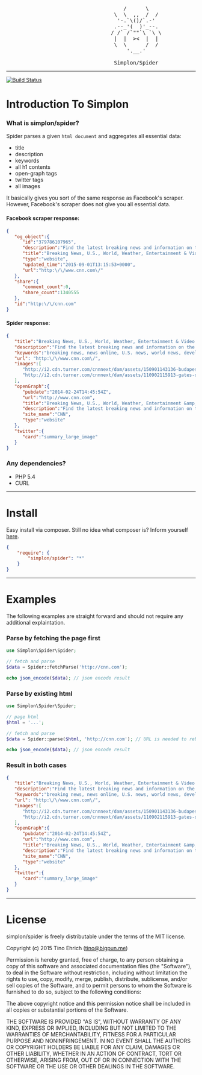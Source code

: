 <pre>
								     /      \
							  	  \  \  ,,  /  /
								   '-.`\()/`.-'
								  .--_'(  )'_--.
							     / /` /`""`\ `\ \
			 					  |  |  ><  |  |
								  \  \      /  /
 									  '.__.'
			
								  Simplon/Spider
</pre>

-------------------------------------------------

[![Build Status](https://travis-ci.org/fightbulc/simplon_spider.svg?branch=master)](https://travis-ci.org/fightbulc/simplon_spider)

# Introduction To Simplon

### What is simplon/spider?

Spider parses a given ```html document``` and aggregates all essential data:
   - title
   - description
   - keywords
   - all h1 contents
   - open-graph tags
   - twitter tags
   - all images

It basically gives you sort of the same response as Facebook's scraper.
However, Facebook's scraper does not give you all essential data.
  
#### Facebook scraper response:
 
```json
{
   "og_object":{
      "id":"379786107965",
      "description":"Find the latest breaking news and information on the top stories, weather, business, entertainment, politics, and more. For in-depth coverage, CNN provides special reports, video, audio, photo galleries, and interactive guides",
      "title":"Breaking News, U.S., World, Weather, Entertainment & Video News - CNN.com",
      "type":"website",
      "updated_time":"2015-09-01T13:15:53+0000",
      "url":"http:\/\/www.cnn.com\/"
   },
   "share":{
      "comment_count":0,
      "share_count":1340555
   },
   "id":"http:\/\/cnn.com"
}
```

#### Spider response:

```json
{
   "title":"Breaking News, U.S., World, Weather, Entertainment & Video News - CNN.com",
   "description":"Find the latest breaking news and information on the top stories, weather, business, entertainment, politics, and more. For in-depth coverage, CNN provides special reports, video, audio, photo galleries, and interactive guides",
   "keywords":"breaking news, news online, U.S. news, world news, developing story, news video, CNN news, weather, business, money, politics, law, technology, entertainment, education, travel, health, special reports, autos, CNN TV",
   "url": "http:\/\/www.cnn.com\/",
   "images":[
      "http://i2.cdn.turner.com/cnnnext/dam/assets/150901143136-budapest-migrant-protest-fists-large-169.jpg",
      "http://i2.cdn.turner.com/cnnnext/dam/assets/110902115913-gates-of-auschwitz-large-169.jpg"
   ],
   "openGraph":{
      "pubdate":"2014-02-24T14:45:54Z",
      "url":"http://www.cnn.com",
      "title":"Breaking News, U.S., World, Weather, Entertainment &amp; Video News - CNN.com",
      "description":"Find the latest breaking news and information on the top stories, weather, business, entertainment, politics, and more. For in-depth coverage, CNN provides special reports, video, audio, photo galleries, and interactive guides",
      "site_name":"CNN",
      "type":"website"
   },
   "twitter":{
      "card":"summary_large_image"
   }
}
```
	
### Any dependencies?

- PHP 5.4
- CURL

-------------------------------------------------

# Install

Easy install via composer. Still no idea what composer is? Inform yourself [here](http://getcomposer.org).

```json
{
    "require": {
        "simplon/spider": "*"
    }
}
```

-------------------------------------------------

# Examples

The following examples are straight forward and should not require any additional explaintation.

### Parse by fetching the page first

```php
use Simplon\Spider\Spider;

// fetch and parse
$data = Spider::fetchParse('http://cnn.com');

echo json_encode($data); // json encode result
```

### Parse by existing html

```php
use Simplon\Spider\Spider;

// page html
$html = '...';

// fetch and parse
$data = Spider::parse($html, 'http://cnn.com'); // URL is needed to rebuild absolute image paths

echo json_encode($data); // json encode result
```

### Result in both cases

```json
{
   "title":"Breaking News, U.S., World, Weather, Entertainment & Video News - CNN.com",
   "description":"Find the latest breaking news and information on the top stories, weather, business, entertainment, politics, and more. For in-depth coverage, CNN provides special reports, video, audio, photo galleries, and interactive guides",
   "keywords":"breaking news, news online, U.S. news, world news, developing story, news video, CNN news, weather, business, money, politics, law, technology, entertainment, education, travel, health, special reports, autos, CNN TV",
   "url": "http:\/\/www.cnn.com\/",
   "images":[
      "http://i2.cdn.turner.com/cnnnext/dam/assets/150901143136-budapest-migrant-protest-fists-large-169.jpg",
      "http://i2.cdn.turner.com/cnnnext/dam/assets/110902115913-gates-of-auschwitz-large-169.jpg"
   ],
   "openGraph":{
      "pubdate":"2014-02-24T14:45:54Z",
      "url":"http://www.cnn.com",
      "title":"Breaking News, U.S., World, Weather, Entertainment &amp; Video News - CNN.com",
      "description":"Find the latest breaking news and information on the top stories, weather, business, entertainment, politics, and more. For in-depth coverage, CNN provides special reports, video, audio, photo galleries, and interactive guides",
      "site_name":"CNN",
      "type":"website"
   },
   "twitter":{
      "card":"summary_large_image"
   }
}
```

-------------------------------------------------

# License
simplon/spider is freely distributable under the terms of the MIT license.

Copyright (c) 2015 Tino Ehrich ([tino@bigpun.me](mailto:tino@bigpun.me))

Permission is hereby granted, free of charge, to any person obtaining a copy of this software and associated documentation files (the "Software"), to deal in the Software without restriction, including without limitation the rights to use, copy, modify, merge, publish, distribute, sublicense, and/or sell copies of the Software, and to permit persons to whom the Software is furnished to do so, subject to the following conditions:

The above copyright notice and this permission notice shall be included in all copies or substantial portions of the Software.

THE SOFTWARE IS PROVIDED "AS IS", WITHOUT WARRANTY OF ANY KIND, EXPRESS OR IMPLIED, INCLUDING BUT NOT LIMITED TO THE WARRANTIES OF MERCHANTABILITY, FITNESS FOR A PARTICULAR PURPOSE AND NONINFRINGEMENT. IN NO EVENT SHALL THE AUTHORS OR COPYRIGHT HOLDERS BE LIABLE FOR ANY CLAIM, DAMAGES OR OTHER LIABILITY, WHETHER IN AN ACTION OF CONTRACT, TORT OR OTHERWISE, ARISING FROM, OUT OF OR IN CONNECTION WITH THE SOFTWARE OR THE USE OR OTHER DEALINGS IN THE SOFTWARE.
